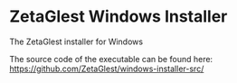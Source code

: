 # ZetaGlest Windows Installer

The ZetaGlest installer for Windows

The source code of the executable can be found here: https://github.com/ZetaGlest/windows-installer-src/